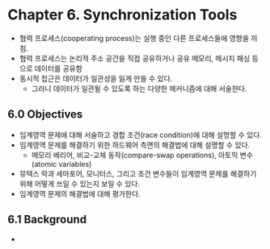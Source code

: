 # **Chapter 6. Synchronization Tools**

* 협력 프로세스(cooperating process)는 실행 중인 다른 프로세스들에 영향을 끼침.
* 협력 프로세스는 논리적 주소 공간을 직접 공유하거나 공유 메모리, 메시지 패싱 등으로 데이터를 공유함
* 동시적 접근은 데이터가 일관성을 잃게 만들 수 있다.
  - 그러니 데이터가 일관될 수 있도록 하는 다양한 메커니즘에 대해 서술한다.

## 6.0 Objectives
* 임계영역 문제에 대해 서술하고 경합 조건(race condition)에 대해 설명할 수 있다.
* 임계영역 문제를 해결하기 위한 하드웨어 측면의 해결법에 대해 설명할 수 있다.
  - 메모리 베리어, 비교-교체 동작(compare-swap operations), 아토믹 변수(atomic variables)
* 뮤텍스 락과 세마포어, 모니터스, 그리고 조건 변수들이 임계영역 문제를 해결하기 위해 어떻게 쓰일 수 있는지 보일 수 있다.
* 임계영역 문제의 해결법에 대해 평가한다.

## 6.1 Background
* 

